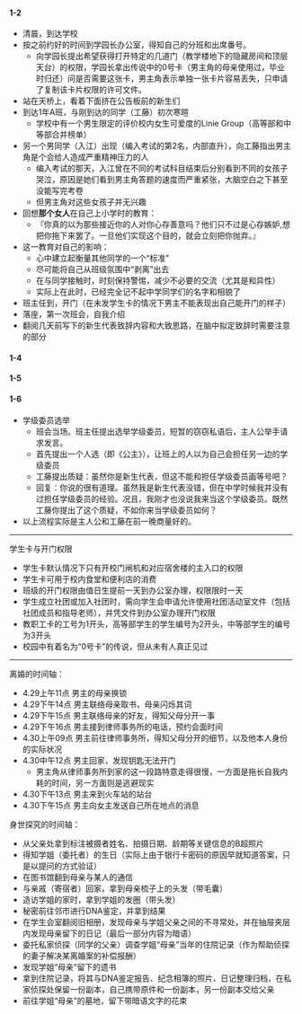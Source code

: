 #### 1-2

* 清晨，到达学校
* 按之前约好的时间到学园长办公室，得知自己的分班和出席番号。
    * 向学园长提出希望获得打开特定的几道门（教学楼地下的隐藏房间和顶层天台）的权限，学园长拿出传说中的0号卡（男主角的母亲使用过，毕业时归还）问是否需要这张卡，男主角表示单独一张卡片容易丢失，只申请了复制该卡片权限的许可文件。
* 站在天桥上，看着下面挤在公告板前的新生们
* 到达1年A班，与刚到达的同学（工藤）初次寒暄
    * 学校中有一个男生限定的评价校内女生可爱度的Linie Group（高等部和中等部合并榜单）
* 另一个男同学（入江）出现（编入考试的第2名，内部直升），向工藤指出男主角是个会给人造成严重精神压力的人
    * 编入考试的那天，入江曾在不同的考试科目结束后分别看到不同的女孩子哭泣，原因是她们看到男主角答题的速度而严重紧张，大脑空白之下甚至没能写完考卷
    * 但男主角对这些女孩子并无兴趣
* 回想**那个女人**在自己上小学时的教育：
    * 『你真的以为那些接近你的人对你心存善意吗？他们只不过是心存嫉妒,想把你拖下来罢了。一旦他们实现这个目的，就会立刻把你抛弃。』
* 这一教育对自己的影响：
    * 心中建立起衡量其他同学的一个“标准”
    * 尽可能将自己从班级氛围中“剥离”出去
    * 在与同学接触时，时刻保持警惕，减少不必要的交流（尤其是和异性）
    * 实际上在此时，已经完全记不起中学同学们的名字和相貌了
* 班主任到，开门（在未发学生卡的情况下男主不能表现出自己能开门的样子）
* 落座，第一次班会，自我介绍
* 翻阅几天前写下的新生代表致辞内容和大致思路，在脑中拟定致辞时需要注意的部分

#### 1-4

#### 1-5

#### 1-6

* 学级委员选举
   * 班会当场。班主任提出选举学级委员，短暂的窃窃私语后，主人公举手请求发言。
   * 首先提出一个人选（即《公主》），让班上的人以为自己会担任另一边的学级委员
   * 工藤提出质疑：虽然你是新生代表，但这不能和担任学级委员画等号吧？
   * 回复：你说的很有道理。虽然我是新生代表没错，但在中学时候我并没有过担任学级委员的经验。况且，我刚才也没说我来当这个学级委员。既然工藤你提出了这个质疑，不如你来当学级委员如何？
* 以上流程实际是主人公和工藤在前一晚商量好的。

***

学生卡与开门权限

* 学生卡默认情况下只有开校门闸机和对应宿舍楼的主入口的权限
* 学生卡可用于校内食堂和便利店的消费
* 班级的开门权限由值日生提前一天到办公室办理，权限限时一天
* 学生成立社团或加入社团时，需向学生会申请允许使用社团活动室文件（包括社团成员和指导老师），并凭文件到办公室办理开门权限
* 教职工卡的工号为1开头，高等部学生的学生编号为2开头，中等部学生的编号为3开头
* 校园中有着名为“0号卡”的传说，但从未有人真正见过

***

离婚的时间轴：

* 4.29上午11点 男主的母亲换锁
* 4.29下午14点 男主联络母亲取书，母亲闪烁其词
* 4.29下午15点 男主联络母亲的好友，得知父母分开一事
* 4.29下午16点 男主接到律师事务所的电话，预约会面时间
* 4.30上午09点 男主前往律师事务所，得知父母分开的细节，以及他本人身份的实际状况
* 4.30中午12点 男主回家，发现钥匙无法开门
    * 男主角从律师事务所到家的这一段路特意走得很慢，一方面是拖长自我内耗的时间，另一方面则是逃避现实
* 4.30下午13点 男主来到火车站的站台
* 4.30下午15点 男主向女主发送自己所在地点的消息

身世探究的时间轴：

* 从父亲处拿到标注被摄者姓名、拍摄日期、龄期等关键信息的B超照片
* 得知学姐（委托者）的生日（实际上由于银行卡密码的原因早就知道答案，只是以提问的方式验证）
* 在图书馆翻到母亲与某人的通信
* 与亲戚（寄宿者）回家，拿到母亲梳子上的头发（带毛囊）
* 造访学姐的家时，拿到学姐的发圈（带头发）
* 秘密前往邻市进行DNA鉴定，并拿到结果
* 在学生会室翻阅旧相册，发现母亲与学姐父亲之间的不寻常处，并在抽屉夹层内发现母亲留下的日记（最后一部分内容为暗语）
* 委托私家侦探（同学的父亲）调查学姐“母亲”当年的住院记录（作为帮助侦探的妻子解决某离婚案的补偿报酬）
* 发现学姐“母亲”留下的遗书
* 拿到住院记录，将其与DNA鉴定报告、纪念相簿的照片、日记整理归档，在私家侦探处保留一份副本，自己携带原件和一份副本，另一份副本交给父亲
* 前往学姐“母亲”的墓地，留下带暗语文字的花束
